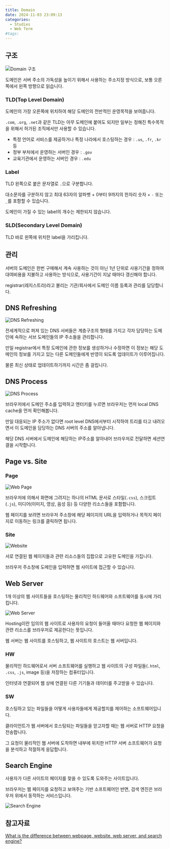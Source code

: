 ```yaml
---
title: Domain
date: 2024-11-03 23:09:13
categories:
  - Studies
  - Web Term
#tags:
---
```

## 구조

![Domain 구조](/images/domain_structure.png)

도메인은 서버 주소의 가독성을 높이기 위해서 사용하는 주소지정 방식으로, 보통 오른쪽에서 왼쪽 방향으로 읽습니다.

### TLD(Top Level Domain)

도메인의 가장 오른쪽에 위치하여 해당 도메인의 전반적인 운영목적을 보여줍니다.

`.com`, `.org`, `.net`과 같은 TLD는 아무 도메인에 붙여도 되지만 일부는 정해진 특수목적을 위해서 허가된 조직에서만 사용할 수 있습니다.

- 특정 언어로 서비스를 제공하거나 특정 나라에서 호스팅하는 경우 : `.us`, `.fr`, `.kr` 등
- 정부 부처에서 운영하는 서버인 경우 : `.gov`
- 교육기관에서 운영하는 서버인 경우 : `.edu`

### Label

TLD 왼쪽으로 붙은 문자열로 `.`으로 구분합니다.

대소문자를 구분하지 않고 최대 63자의 알파벳 + 0부터 9까지의 한자리 숫자 + `-` 또는 `_`를 포함할 수 있습니다.

도메인이 가질 수 있는 label의 개수는 제한되지 않습니다.

### SLD(Secondary Level Domain)

TLD 바로 왼쪽에 위치한 label을 가리킵니다.

## 관리

서버의 도메인은 한번 구매해서 계속 사용하는 것이 아닌 1년 단위로 사용기간을 정하여 대여비용을 지불하고 사용하는 방식으로, 사용기간이 지날 때마다 갱신해야 합니다.

registrar(레지스트라)라고 불리는 기관/회사에서 도메인 이름 등록과 관리를 담당합니다.

## DNS Refreshing

![DNS Refreshing](/images/dns_refreshing.jpeg)

전세계적으로 퍼져 있는 DNS 서버들은 계층구조의 형태를 가지고 각자 담당하는 도메인에 속하는 서브 도메인들의 IP 주소들을 관리합니다.

만일 registrar에서 특정 도메인에 관한 정보를 생성하거나 수정하면 이 정보는 해당 도메인의 정보를 가지고 있는 다른 도메인들에게 반영이 되도록 업데이트가 이루어집니다.

물론 최신 상태로 업데이트하기까지 시간은 좀 걸립니다.

## DNS Process

![DNS Process](/images/dns_process.png)

브라우저에서 도메인 주소를 입력하고 엔터키를 누르면 브라우저는 먼저 local DNS cache을 먼저 확인해봅니다.

만일 대응되는 IP 주소가 없다면 root level DNS에서부터 시작하여 트리를 타고 내려오면서 이 도메인을 담당하는 DNS 서버의 주소를 알아냅니다.

해당 DNS 서버에서 도메인에 해당하는 IP주소를 알아내어 브라우저로 전달하면 세션연결을 시작합니다.

## Page vs. Site

### Page

![Web Page](/images/web_page.jpg)

브라우저에 의해서 화면에 그려지는 하나의 HTML 문서로 스타일(`.css`), 스크립트(`.js`), 미디어(이미지, 영상, 음성 등) 등 다양한 리소스들을 포함합니다.

웹 페이지를 보려면 브라우저 주소창에 해당 페이지의 URL을 입력하거나 목적지 페이지로 이동하는 링크를 클릭하면 됩니다.

### Site

![Website](/images/web_site.jpg)

서로 연결된 웹 페이지들과 관련 리소스들의 집합으로 고유한 도메인을 가집니다.

브라우저 주소창에 도메인을 입력하면 웹 사이트에 접근할 수 있습니다.

## Web Server

1개 이상의 웹 사이트들을 호스팅하는 물리적인 하드웨어와 소프트웨어를 동시에 가리킵니다.

![Web Server](/images/web_server.png)

Hosting이란 임의의 웹 사이트로 사용자의 요청이 들어올 때마다 요청한 웹 페이지와 관련 리소스를 브라우저로 제공한다는 뜻입니다.

웹 서버는 웹 사이트를 호스팅하고, 웹 사이트의 호스트는 웹 서버입니다.

### HW

물리적인 하드웨어로서 서버 소프트웨어를 실행하고 웹 사이트의 구성 파일들(`.html`, `.css`, `.js`, image 등)을 저장하는 컴퓨터입니다.

인터넷과 연결되어 웹 상에 연결된 다른 기기들과 데이터를 주고받을 수 있습니다.

### SW

호스팅하고 있는 파일들을 어떻게 사용자들에게 제공할지를 제어하는 소프트웨어입니다.

클라이언트가 웹 서버에서 호스팅되는 파일들을 얻고자할 때는 웹 서버로 HTTP 요청을 전송합니다.

그 요청이 물리적인 웹 서버에 도착하면 내부에 위치한 HTTP 서버 소프트웨어가 요청을 분석하고 적절하게 응답합니다.

## Search Engine

사용자가 다른 사이트의 페이지를 찾을 수 있도록 도와주는 사이트입니다.

브라우저는 웹 페이지를 요청하고 보여주는 기반 소프트웨어인 반면, 검색 엔진은 브라우저 위에서 동작하는 서비스입니다.

![Search Engine](/images/search_engine.jpg)

## 참고자료

[What is the difference between webpage, website, web server, and search engine?](https://developer.mozilla.org/en-US/docs/Learn/Common_questions/Web_mechanics/Pages_sites_servers_and_search_engines)